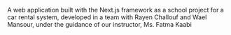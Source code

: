 A web application built with the Next.js framework as a school project for a car rental system, developed in a team with Rayen Challouf and Wael Mansour, under the guidance of our instructor, Ms. Fatma Kaabi

